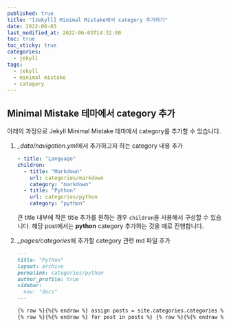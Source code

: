 ```yaml
---
published: true
title: "[Jekyll] Minimal Mistake에서 category 추가하기"
date: 2022-06-03
last_modified_at: 2022-06-03T14:32:00
toc: true
toc_sticky: true
categories:
  - jekyll
tags:
  - jekyll
  - minimal mistake
  - category
---
```


## Minimal Mistake 테마에서 category 추가
아래의 과정으로 Jekyll Minimal Mistake 테마에서 category를 추가할 수 있습니다.

1. <i>_data/navigation.yml</i>에서 추가하고자 하는 category 내용 추가<br>
    
    ```yaml
    - title: "Language"
    children: 
      - title: "Markdown"
        url: categories/markdown
        category: "markdown"
      - title: "Python"
        url: categories/python
        category: "python"
    ```

    큰 title 내부에 작은 title 추가를 원하는 경우 `children`을 사용해서 구성할 수 있습니다. 해당 post에서는 <b>python</b> category 추가하는 것을 예로 진행합니다.

2. <i>_pages/categories</i>에 추가할 category 관련 md 파일 추가
    
    ```md
    ---
    title: "Python"
    layout: archive
    permalink: categories/python
    author_profile: true
    sidebar:
      nav: "docs"
    ---

    {% raw %}{%{% endraw %} assign posts = site.categories.categories %}
    {% raw %}{%{% endraw %} for post in posts %} {% raw %}{%{% endraw %} include archive-single.html type=page.entries_layout %} {% raw %}{%{% endraw %} endfor %}
    ```



